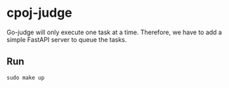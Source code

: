 # cpoj-judge

Go-judge will only execute one task at a time. Therefore, we have to add a simple FastAPI server to queue the tasks.

## Run

```
sudo make up
```
